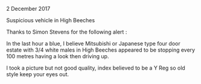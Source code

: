 2 December 2017

Suspicious vehicle in High Beeches

Thanks to Simon Stevens for the following alert :

In the last hour a blue, I believe Mitsubishi or Japanese type four door estate with 3/4 white males in High Beeches appeared to be stopping every 100 metres having a look then driving up.

I took a picture but not good quality, index believed to be a Y Reg so old style keep your eyes out.
